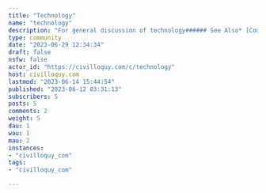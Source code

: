 ```yaml
---
title: "Technology" 
name: "technology"
description: "For general discussion of technology###### See Also* [Codidact Power Users Q&A](https://powerusers.codidact.com/)* [!technology@beehaw.org](https://civilloquy.com/c/technology@beehaw.org)"
type: community
date: "2023-06-29 12:34:34"
draft: false
nsfw: false
actor_id: "https://civilloquy.com/c/technology"
host: civilloquy.com
lastmod: "2023-06-14 15:44:54"
published: "2023-06-12 03:31:13"
subscribers: 5
posts: 5
comments: 2
weight: 5
dau: 1
wau: 1
mau: 2
instances:
- "civilloquy_com"
tags: 
- "civilloquy_com"

---
```

